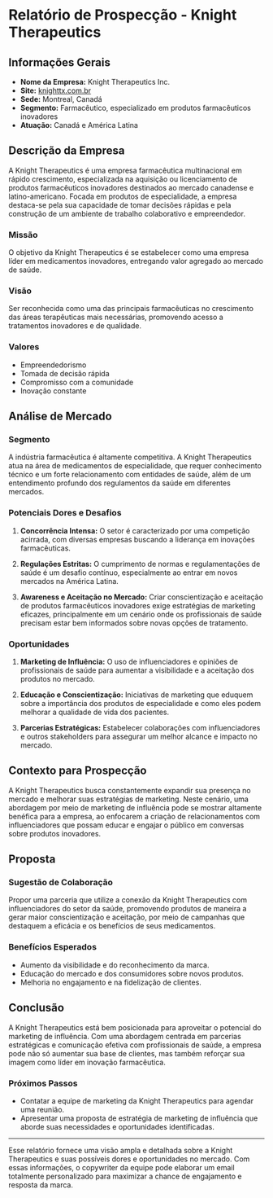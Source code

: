 # Relatório de Prospecção - Knight Therapeutics

## Informações Gerais
- **Nome da Empresa:** Knight Therapeutics Inc.
- **Site:** [knighttx.com.br](http://www.knighttx.com.br)
- **Sede:** Montreal, Canadá
- **Segmento:** Farmacêutico, especializado em produtos farmacêuticos inovadores
- **Atuação:** Canadá e América Latina

## Descrição da Empresa
A Knight Therapeutics é uma empresa farmacêutica multinacional em rápido crescimento, especializada na aquisição ou licenciamento de produtos farmacêuticos inovadores destinados ao mercado canadense e latino-americano. Focada em produtos de especialidade, a empresa destaca-se pela sua capacidade de tomar decisões rápidas e pela construção de um ambiente de trabalho colaborativo e empreendedor.

### Missão
O objetivo da Knight Therapeutics é se estabelecer como uma empresa líder em medicamentos inovadores, entregando valor agregado ao mercado de saúde.

### Visão
Ser reconhecida como uma das principais farmacêuticas no crescimento das áreas terapêuticas mais necessárias, promovendo acesso a tratamentos inovadores e de qualidade.

### Valores
- Empreendedorismo
- Tomada de decisão rápida
- Compromisso com a comunidade
- Inovação constante

## Análise de Mercado
### Segmento
A indústria farmacêutica é altamente competitiva. A Knight Therapeutics atua na área de medicamentos de especialidade, que requer conhecimento técnico e um forte relacionamento com entidades de saúde, além de um entendimento profundo dos regulamentos da saúde em diferentes mercados.

### Potenciais Dores e Desafios
1. **Concorrência Intensa:** O setor é caracterizado por uma competição acirrada, com diversas empresas buscando a liderança em inovações farmacêuticas.
   
2. **Regulações Estritas:** O cumprimento de normas e regulamentações de saúde é um desafio contínuo, especialmente ao entrar em novos mercados na América Latina.

3. **Awareness e Aceitação no Mercado:** Criar conscientização e aceitação de produtos farmacêuticos inovadores exige estratégias de marketing eficazes, principalmente em um cenário onde os profissionais de saúde precisam estar bem informados sobre novas opções de tratamento.

### Oportunidades
1. **Marketing de Influência:** O uso de influenciadores e opiniões de profissionais de saúde para aumentar a visibilidade e a aceitação dos produtos no mercado.

2. **Educação e Conscientização:** Iniciativas de marketing que eduquem sobre a importância dos produtos de especialidade e como eles podem melhorar a qualidade de vida dos pacientes.

3. **Parcerias Estratégicas:** Estabelecer colaborações com influenciadores e outros stakeholders para assegurar um melhor alcance e impacto no mercado.

## Contexto para Prospecção
A Knight Therapeutics busca constantemente expandir sua presença no mercado e melhorar suas estratégias de marketing. Neste cenário, uma abordagem por meio de marketing de influência pode se mostrar altamente benéfica para a empresa, ao enfocarem a criação de relacionamentos com influenciadores que possam educar e engajar o público em conversas sobre produtos inovadores.

## Proposta
### Sugestão de Colaboração
Propor uma parceria que utilize a conexão da Knight Therapeutics com influenciadores do setor da saúde, promovendo produtos de maneira a gerar maior conscientização e aceitação, por meio de campanhas que destaquem a eficácia e os benefícios de seus medicamentos.

### Benefícios Esperados
- Aumento da visibilidade e do reconhecimento da marca.
- Educação do mercado e dos consumidores sobre novos produtos.
- Melhoria no engajamento e na fidelização de clientes.

## Conclusão
A Knight Therapeutics está bem posicionada para aproveitar o potencial do marketing de influência. Com uma abordagem centrada em parcerias estratégicas e comunicação efetiva com profissionais de saúde, a empresa pode não só aumentar sua base de clientes, mas também reforçar sua imagem como líder em inovação farmacêutica. 

### Próximos Passos
- Contatar a equipe de marketing da Knight Therapeutics para agendar uma reunião.
- Apresentar uma proposta de estratégia de marketing de influência que aborde suas necessidades e oportunidades identificadas.

---

Esse relatório fornece uma visão ampla e detalhada sobre a Knight Therapeutics e suas possíveis dores e oportunidades no mercado. Com essas informações, o copywriter da equipe pode elaborar um email totalmente personalizado para maximizar a chance de engajamento e resposta da marca.